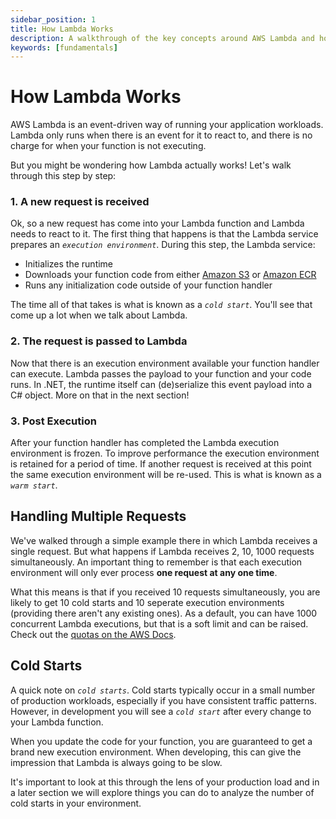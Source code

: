 ```yaml
---
sidebar_position: 1
title: How Lambda Works
description: A walkthrough of the key concepts around AWS Lambda and how it executes
keywords: [fundamentals]
---
```


# How Lambda Works

AWS Lambda is an event-driven way of running your application workloads. Lambda only runs when there is an event for it to react to, and there is no charge for when your function is not executing.

But you might be wondering how Lambda actually works! Let's walk through this step by step:

### 1. A new request is received

Ok, so a new request has come into your Lambda function and Lambda needs to react to it. The first thing that happens is that the Lambda service prepares an _`execution environment`_. During this step, the Lambda service:

- Initializes the runtime
- Downloads your function code from either [Amazon S3](https://aws.amazon.com/s3/) or [Amazon ECR](https://aws.amazon.com/ecr/)
- Runs any initialization code outside of your function handler

The time all of that takes is what is known as a _`cold start`_. You'll see that come up a lot when we talk about Lambda.

### 2. The request is passed to Lambda

Now that there is an execution environment available your function handler can execute. Lambda passes the payload to your function and your code runs. In .NET, the runtime itself can (de)serialize this event payload into a C# object. More on that in the next section!

### 3. Post Execution

After your function handler has completed the Lambda execution environment is frozen. To improve performance the execution environment is retained for a period of time. If another request is received at this point the same execution environment will be re-used. This is what is known as a _`warm start`_.

## Handling Multiple Requests

We've walked through a simple example there in which Lambda receives a single request. But what happens if Lambda receives 2, 10, 1000 requests simultaneously. An important thing to remember is that each execution environment will only ever process **one request at any one time**.

What this means is that if you received 10 requests simultaneously, you are likely to get 10 cold starts and 10 seperate execution environments (providing there aren't any existing ones). As a default, you can have 1000 concurrent Lambda executions, but that is a soft limit and can be raised. Check out the [quotas on the AWS Docs](https://docs.aws.amazon.com/lambda/latest/dg/gettingstarted-limits.html).

## Cold Starts

A quick note on _`cold starts`_. Cold starts typically occur in a small number of production workloads, especially if you have consistent traffic patterns. However, in development you will see a _`cold start`_ after every change to your Lambda function.

When you update the code for your function, you are guaranteed to get a brand new execution environment. When developing, this can give the impression that Lambda is always going to be slow. 

It's important to look at this through the lens of your production load and in a later section we will explore things you can do to analyze the number of cold starts in your environment.